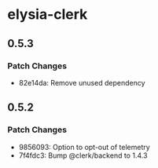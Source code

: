# elysia-clerk

## 0.5.3

### Patch Changes

- 82e14da: Remove unused dependency

## 0.5.2

### Patch Changes

- 9856093: Option to opt-out of telemetry
- 7f4fdc3: Bump @clerk/backend to 1.4.3
